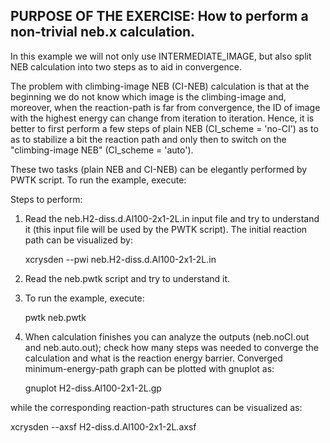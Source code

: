 PURPOSE OF THE EXERCISE:
How to perform a non-trivial neb.x calculation.
-----------------------------------------------

In this example we will not only use INTERMEDIATE_IMAGE, but also
split NEB calculation into two steps as to aid in convergence.

The problem with climbing-image NEB (CI-NEB) calculation is that at
the beginning we do not know which image is the climbing-image and,
moreover, when the reaction-path is far from convergence, the ID of
image with the highest energy can change from iteration to
iteration. Hence, it is better to first perform a few steps of plain
NEB (CI_scheme = 'no-CI') as to as to stabilize a bit the reaction
path and only then to switch on the "climbing-image NEB" (CI_scheme =
'auto').

These two tasks (plain NEB and CI-NEB) can be elegantly performed by
PWTK script. To run the example, execute:


Steps to perform:

1. Read the neb.H2-diss.d.Al100-2x1-2L.in input file and try to
understand it (this input file will be used by the PWTK script).
The initial reaction path can be visualized by:

   xcrysden --pwi neb.H2-diss.d.Al100-2x1-2L.in


2. Read the neb.pwtk script and try to understand it.


3. To run the example, execute:

   pwtk neb.pwtk


4. When calculation finishes you can analyze the outputs (neb.noCI.out
and neb.auto.out); check how many steps was needed to converge the
calculation and what is the reaction energy barrier. Converged
minimum-energy-path graph can be plotted with gnuplot as:

   gnuplot H2-diss.Al100-2x1-2L.gp

while the corresponding reaction-path structures can be visualized as:

   xcrysden --axsf H2-diss.d.Al100-2x1-2L.axsf